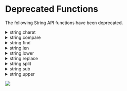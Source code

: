 
Deprecated Functions
====================

The following String API functions have been deprecated.

<details close markdown="block"><summary>string.charat</summary>

This API returns a string which contains a single character from the source string at the specified index.

### Syntax

```

charAt()
```

### Return Values

character \[String\]

_Character at the specified index_ in the source string.

nil

index is lesser or greater than the length of the source string

### Platform Availability

Available on all platforms.

</details>
<details close markdown="block"><summary>string.compare</summary>

This API compares the contents of two strings _numerically_. For example, "Adam" is smaller than "adam" as per the ASCII table because A(65) is smaller than a(97).

### Syntax

```

compare()
```

### Return Values

Status \[Number\]

status of the compare operation

*   _1_ - s1 > s2
*   _0_ - s1 = s2
*   _\-1_ \- s1 < s2

### Platform Availability

Available on all platforms.

</details>
<details close markdown="block"><summary>string.find</summary>

This API finds the first occurrence of the search string in the source string.

### Syntax

```

indexOf()
```

### Return Values

Start Position \[Number\]

The search string is found and the start position of the search string is returned

nil

The search string is not found

### Platform Availability

Available on all platforms.

</details>
<details close markdown="block"><summary>string.len</summary>

This API returns the length of the source string.

### Syntax

```

length
```

### Return Values

length \[Number\]

The value returned is the length of the source string

### Rules and Restrictions

If the input string has an escape character in it, this API returns the length of the string as 0.

### Platform Availability

Available on all platforms.

</details>
<details close markdown="block"><summary>string.lower</summary>

This API changes the upper case characters of the source string to lower case characters.

### Syntax

```

toLowerCase()
```

### Return Values

lower case \[String\]

A string containing lower case characters is returned.

### Platform Availability

Available on all platforms

</details>
<details close markdown="block"><summary>string.replace</summary>

This API finds and replaces the occurrences of a string in the source string with a string you specify.

### Syntax

replace()

### Return Values

modified string \[String\]

All occurrences of the string specified in the _find_ parameter are replaced with the string specified in the _replace_ parameter

### Platform Availability

Available on all platforms.

</details>
<details close markdown="block"><summary>string.split</summary>

This API splits the source string based on the separator (default is comma) and returns a table containing the string.

### Syntax

```

split()
```

### Return Values

*   A _Table_ containing the string is returned.

### Platform Availability

Available on all platforms.

</details>
<details close markdown="block"><summary>string.sub</summary>

This API returns the substring of the source string.

### Syntax

```

substring()
```

### Return Values

substring \[String\]

The substring of the source string is returned.

If _j_ is not given, the substring will begin from the character specified in _i_ and ends at the end of the source string.

If _j_ is given, the substring will begin from the character specified in _i_ and ends at the character specified in _j_ and includes _j_.

### Platform Availability

Available on all platforms.

</details>
<details close markdown="block"><summary>string.upper</summary>

This API changes the lower case characters of the source string to upper case characters.

### Syntax

```

toUpperCase()
```

### Return Values

upper case \[String\]

A string containing upper case characters is returned

### Platform Availability

Available on all platforms.

</details>

![](resources/prettify/onload.png)
